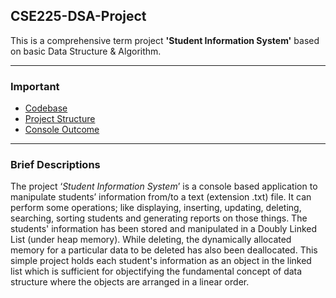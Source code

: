 ## CSE225-DSA-Project

This is a comprehensive term project **'Student Information System'** based on basic Data Structure & Algorithm.


---

### Important
* [Codebase](https://github.com/tan45Nadim/CSE225-DSA-Project/blob/main/Codes/student_information_system.cpp) 
* [Project Structure](https://github.com/tan45Nadim/CSE225-DSA-Project/blob/main/Others/base_documentation.md)
* [Console Outcome](https://github.com/tan45Nadim/CSE225-DSA-Project/tree/main/ConsoleScreenShots) 


---

### Brief Descriptions
The project ‘*Student Information System*’ is a console based application to manipulate students’ information from/to a text (extension .txt) file. It can perform some operations; like displaying, inserting, updating, deleting, searching, sorting students and generating reports on those things. The students' information has been stored and manipulated in a Doubly Linked List (under heap memory). While deleting, the dynamically allocated memory for a particular data to be deleted has also been deallocated. This simple project holds each student's information as an object in the linked list which is sufficient for objectifying the fundamental concept of data structure where the objects are arranged in a linear order.
